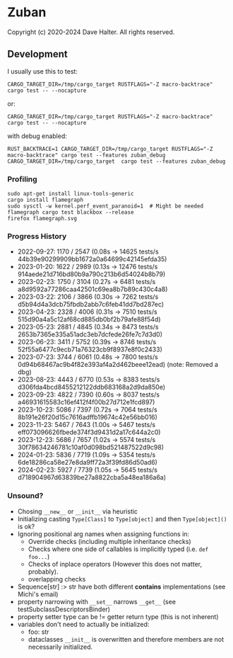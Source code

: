 # Zuban

Copyright (c) 2020-2024 Dave Halter. All rights reserved.

## Development

I usually use this to test:

    CARGO_TARGET_DIR=/tmp/cargo_target RUSTFLAGS="-Z macro-backtrace" cargo test -- --nocapture

or:

    CARGO_TARGET_DIR=/tmp/cargo_target RUSTFLAGS="-Z macro-backtrace" cargo test -- --nocapture

with debug enabled:

    RUST_BACKTRACE=1 CARGO_TARGET_DIR=/tmp/cargo_target RUSTFLAGS="-Z macro-backtrace" cargo test --features zuban_debug
    CARGO_TARGET_DIR=/tmp/cargo_target  cargo test --features zuban_debug


### Profiling

    sudo apt-get install linux-tools-generic
    cargo install flamegraph
    sudo sysctl -w kernel.perf_event_paranoid=1  # Might be needed
    flamegraph cargo test blackbox --release
    firefox flamegraph.svg

### Progress History

- 2022-09-27: 1170 / 2547 (0.08s -> 14625 tests/s 44b39e90299909bb1672a0a64699c42145efda35)
- 2023-01-20: 1622 / 2989 (0.13s -> 12476 tests/s 914aede21d716bd80b9a790c213b6d54024b8b79)
- 2023-02-23: 1750 / 3104 (0.27s ->  6481 tests/s a8d9592a77286caa42501c69ea8b7b89c430c4a8)
- 2023-03-22: 2106 / 3866 (0.30s ->  7262 tests/s d5b94d4a3dcb75fbdb2abb7c6feb41dd7bd287ec)
- 2023-04-23: 2328 / 4006 (0.31s ->  7510 tests/s 515d90a4a5c12af68cd885db0bf2b79afe88f54d)
- 2023-05-23: 2881 / 4845 (0.34s ->  8473 tests/s 2653b7365e335a51adc3eb7dcfede26fe7c7d3d0)
- 2023-06-23: 3411 / 5752 (0.39s ->  8746 tests/s 52f55a6477c9ecb71a76323cb9f8937e8f0c2433)
- 2023-07-23: 3744 / 6061 (0.48s ->  7800 tests/s 0d94b68467ac9b4f82e393af4a2d462beee12ead) (note: Removed a dbg)
- 2023-08-23: 4443 / 6770 (0.53s ->  8383 tests/s d306fda4bcd8455212122ddb683168a2d9da850e)
- 2023-09-23: 4822 / 7390 (0.60s ->  8037 tests/s a46931615583c16ef412f4f00b27d712e1fcd897)
- 2023-10-23: 5086 / 7397 (0.72s ->  7064 tests/s 8b191e26f20d15c7616adffb19674c42e56bb016)
- 2023-11-23: 5467 / 7643 (1.00s ->  5467 tests/s eff073096626fbede374f3d9431d2a17c644a2c0)
- 2023-12-23: 5686 / 7657 (1.02s ->  5574 tests/s 30f78634246781c10af0d098bd521487522d9c98)
- 2024-01-23: 5836 / 7719 (1.09s ->  5354 tests/s 6de18286ca58e27e8da9ff72a3f39fd86d50ad6)
- 2024-02-23: 5927 / 7739 (1.05s ->  5645 tests/s d718904967d63839be27a8822cba5a48ea186a6a)

### Unsound?

- Chosing `__new__` or `__init__` via heuristic
- Initializing casting `Type[Class]` to `Type[object]` and then `Type[object]()` is ok?
- Ignoring positional arg names when assigning functions in:
  - Override checks (including multiple inheritance checks)
  - Checks where one side of callables is implicitly typed (i.e. `def foo...`)
  - Checks of inplace operators (However this does not matter, probably).
  - overlapping checks
- Sequence[str] :> str have both different __contains__ implementations (see Michi's email)
- property narrowing with `__set__` narrows `__get__` (see testSubclassDescriptorsBinder)
- property setter type can be != getter return type (this is not inherent)
- variables don't need to actually be initialized:
  - foo: str
  - dataclasses `__init__` is overwritten and therefore members are not necessarily initialized.
